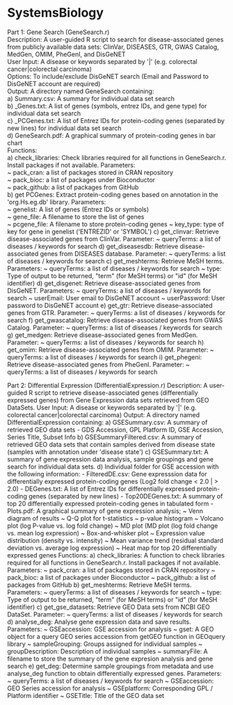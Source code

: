 # SystemsBiology

Part 1: Gene Search (GeneSearch.r)  
Description: A user-guided R script to search for disease-associated genes from publicly available data sets: ClinVar, DISEASES, GTR, GWAS Catalog, MedGen, OMIM, PheGenI, and DisGeNET  
User Input: A disease or keywords separated by '|' (e.g. colorectal cancer|colorectal carcinoma)  
Options: To include/exclude DisGeNET search (Email and Password to DisGeNET account are required)  
Output: A directory named GeneSearch containing:   
  a) <Dataset>Summary.csv: A summary for individual data set search  
  b) <Dataset>_Genes.txt: A list of genes (symbols, entrez IDs, and gene type) for individual data set search  
  c) <Dataset>_PCGenes.txt: A list of Entrez IDs for protein-coding genes (separated by new lines) for individual data set search   
  d) GeneSearch.pdf: A graphical summary of protein-coding genes in bar chart  
Functions:  
  a) check_libraries: Check libraries required for all functions in GeneSearch.r. Install packages if not available. Parameters:   
      ~ pack_cran:  a list of packages stored in CRAN repository  
      ~ pack_bioc: a list of packages under Bioconductor  
      ~ pack_github:  a list of packages from GitHub   
  b) get PCGenes: Extract protein-coding genes based on annotation in the 'org.Hs.eg.db' library. Parameters:   
      ~ genelist: A list of genes (Entrez IDs or symbols)  
      ~ gene_file: A filename to store the list of genes  
      ~ pcgene_file: A filename to store protein-coding genes
      ~ key_type: type of key for gene in genelist ('ENTREZID' or 'SYMBOL')
  c) get_clinvar: Retrieve disease-associated genes from ClinVar. Parameter:
      ~ queryTerms: a list of diseases / keywords for search
  d) get_diseasesdb: Retrieve disease-associated genes from DISEASES database. Parameter:
      ~ queryTerms: a list of diseases / keywords for search
  c) get_meshterms: Retrieve MeSH terms. Parameters:
      ~ queryTerms: a list of diseases / keywords for search
      ~ type: Type of output to be returned, "term" (for MeSH terms) or "id" (for MeSH identifier)
  d) get_disgenet: Retrieve disease-associated genes from DisGeNET. Parameters:
      ~ queryTerms: a list of diseases / keywords for search
      ~ userEmail: User email to DisGeNET account
      ~ userPassword: User password to DisGeNET account
  e) get_gtr: Retrieve disease-associated genes from GTR. Parameter:
      ~ queryTerms: a list of diseases / keywords for search
  f) get_gwascatalog: Retrieve disease-associated genes from GWAS Catalog. Parameter:
      ~ queryTerms: a list of diseases / keywords for search
  g) get_medgen: Retrieve disease-associated genes from MedGen. Parameter:
      ~ queryTerms: a list of diseases / keywords for search
  h) get_omim: Retrieve disease-associated genes from OMIM. Parameter:
      ~ queryTerms: a list of diseases / keywords for search
  i) get_phegeni: Retrieve disease-associated genes from PheGenI. Parameter:
      ~ queryTerms: a list of diseases / keywords for search  
  
Part 2: Differential Expression (DifferentialExpression.r)
Description: A user-guided R script to retrieve disease-associated genes (differentially expressed genes) from Gene Expression data sets retrieved from GEO DataSets.
User Input: A disease or keywords separated by '|' (e.g. colorectal cancer|colorectal carcinoma)
Output: A directory named DifferentialExpression containing:
  a) GSESummary.csv: A summary of retrieved GEO data sets - GDS Accession, GPL Platform ID, GSE Accession, Series Title, Subset Info
  b) GSESummaryFiltered.csv: A summary of retrieved GEO data sets that contain samples derived from disease state (samples with annotation under 'disease state')
  c) GSESummary.txt: A summary of gene expression data analysis, sample groupings and gene search for individual data sets.
  d) Individual folder for GSE accession with the following information:
      - FilteredDE.csv: Gene expresssion data for differentially expressed protein-coding genes (Log2 fold change < 2.0 | > 2.0)
      - DEGenes.txt: A list of Entrez IDs for differentially expressed protein-coding genes (separated by new lines)
      - Top20DEGenes.txt: A summary of top 20 differentially expressed protein-coding genes in tabulated form
      - Plots.pdf: A graphical summary of gene expression analysis;
          ~ Venn diagram of results
          ~ Q-Q plot for t-statistics
          ~ p-value histogram
          ~ Volcano plot (log P-value vs. log fold change)
          ~ MD plot (MD plot (log fold change vs. mean log expression)
          ~ Box-and-whisker plot
          ~ Expression value distribution (density vs. intensity)
          ~ Mean variance trend (residual standard deviation vs. average log expression)
          ~ Heat map for top 20 differentially expressed genes
  Functions:
   a) check_libraries: A function to check libraries required for all functions in GeneSearch.r. Install packages if not available. Parameters: 
        ~ pack_cran:  a list of packages stored in CRAN repository
        ~ pack_bioc: a list of packages under Bioconductor
        ~ pack_github:  a list of packages from GitHub 
   b) get_meshterms: Retrieve MeSH terms. Parameters:
        ~ queryTerms: a list of diseases / keywords for search
        ~ type: Type of output to be returned, "term" (for MeSH terms) or "id" (for MeSH identifier)
   c) get_gse_datasets: Retrieve GEO Data sets from NCBI GEO DataSet. Parameter:
        ~ queryTerms: a list of diseases / keywords for search
   d) analyse_deg: Analyse gene expression data and save results. Parameters:
        ~ GSEaccession: GSE accession for analysis 
        ~ gset: A GEO object for a query GEO series accession from getGEO function in GEOquery library
        ~ sampleGrouping: Groups assigned for individual samples
        ~ groupDescription: Description of individual samples
        ~ summaryFile: A filename to store the summary of the gene expresion analysis and gene search
   e) get_deg: Determine sample groupings from metadata and use analyse_deg function to obtain differentially expressed genes. Parameters:
        ~ queryTerms: a list of diseases / keywords for search
        ~ GSEaccession: GEO Series accession for analysis
        ~ GSEplatform: Corresponding GPL / Platform identifier
        ~ GSETitle: Title of the GEO data set
    
